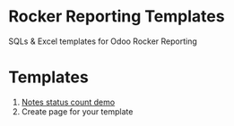 # Rocker Reporting Templates
SQLs &amp; Excel templates for Odoo Rocker Reporting

# Templates
1. [Notes status count demo](https://github.com/akarki58/rocker_templates/blob/master/notes_status_count_demo.md)
1. Create page for your template
